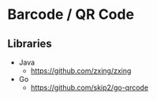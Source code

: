 # Barcode / QR Code

## Libraries
* Java
  * <https://github.com/zxing/zxing>
* Go
  * <https://github.com/skip2/go-qrcode>
